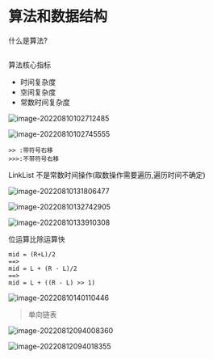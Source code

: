 

# 算法和数据结构

什么是算法?

```

```

算法核心指标

- 时间复杂度
- 空间复杂度
- 常数时间复杂度

![image-20220810102712485](C:\Users\TheShun\AppData\Roaming\Typora\typora-user-images\image-20220810102712485.png)

![image-20220810102745555](C:\Users\TheShun\AppData\Roaming\Typora\typora-user-images\image-20220810102745555.png)

```
>> :带符号右移
>>>:不带符号右移
```

LinkList 不是常数时间操作(取数操作需要遍历,遍历时间不确定)



![image-20220810131806477](C:\Users\TheShun\AppData\Roaming\Typora\typora-user-images\image-20220810131806477.png)

![image-20220810132742905](C:\Users\TheShun\AppData\Roaming\Typora\typora-user-images\image-20220810132742905.png)



![image-20220810133910308](C:\Users\TheShun\AppData\Roaming\Typora\typora-user-images\image-20220810133910308.png)

位运算比除运算快

```
mid = (R+L)/2
==>
mid = L + (R - L)/2
==>
mid = L + ((R - L) >> 1)
```



![image-20220810140110446](C:\Users\TheShun\AppData\Roaming\Typora\typora-user-images\image-20220810140110446.png)



>单向链表

![image-20220812094008360](C:\Users\TheShun\AppData\Roaming\Typora\typora-user-images\image-20220812094008360.png)

![image-20220812094018355](C:\Users\TheShun\AppData\Roaming\Typora\typora-user-images\image-20220812094018355.png)